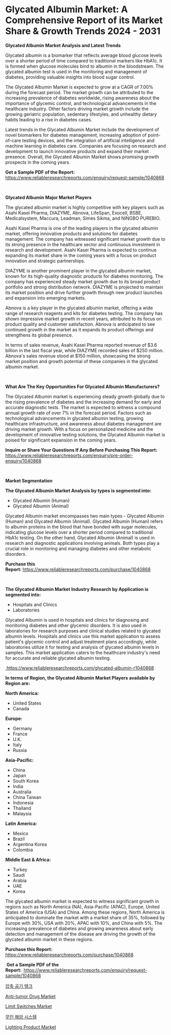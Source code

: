 <p><h1>Glycated Albumin Market: A Comprehensive Report of its Market Share & Growth Trends 2024 - 2031</h1></p><p><strong>Glycated Albumin Market Analysis and Latest Trends</strong></p>
<p><p>Glycated albumin is a biomarker that reflects average blood glucose levels over a shorter period of time compared to traditional markers like HbA1c. It is formed when glucose molecules bind to albumin in the bloodstream. The glycated albumin test is used in the monitoring and management of diabetes, providing valuable insights into blood sugar control.</p><p>The Glycated Albumin Market is expected to grow at a CAGR of 7.00% during the forecast period. The market growth can be attributed to the increasing prevalence of diabetes worldwide, rising awareness about the importance of glycemic control, and technological advancements in the healthcare industry. Other factors driving market growth include the growing geriatric population, sedentary lifestyles, and unhealthy dietary habits leading to a rise in diabetes cases.</p><p>Latest trends in the Glycated Albumin Market include the development of novel biomarkers for diabetes management, increasing adoption of point-of-care testing devices, and the integration of artificial intelligence and machine learning in diabetes care. Companies are focusing on research and development to launch innovative products and expand their market presence. Overall, the Glycated Albumin Market shows promising growth prospects in the coming years.</p></p>
<p><strong>Get a Sample PDF of the Report:&nbsp;</strong> <a href="https://www.reliableresearchreports.com/enquiry/request-sample/1040868">https://www.reliableresearchreports.com/enquiry/request-sample/1040868</a></p>
<p>&nbsp;</p>
<p><strong>Glycated Albumin Major Market Players</strong></p>
<p><p>The glycated albumin market is highly competitive with key players such as Asahi Kasei Pharma, DIAZYME, Abnova, LifeSpan, Exocell, BSBE, Medicalsystem, Maccura, Leadman, Simes Sikma, and NINGBO PUREBIO. </p><p>Asahi Kasei Pharma is one of the leading players in the glycated albumin market, offering innovative products and solutions for diabetes management. The company has witnessed significant market growth due to its strong presence in the healthcare sector and continuous investment in research and development. Asahi Kasei Pharma is expected to continue expanding its market share in the coming years with a focus on product innovation and strategic partnerships.</p><p>DIAZYME is another prominent player in the glycated albumin market, known for its high-quality diagnostic products for diabetes monitoring. The company has experienced steady market growth due to its broad product portfolio and strong distribution network. DIAZYME is projected to maintain its market position and drive further growth through new product launches and expansion into emerging markets.</p><p>Abnova is a key player in the glycated albumin market, offering a wide range of research reagents and kits for diabetes testing. The company has shown impressive market growth in recent years, attributed to its focus on product quality and customer satisfaction. Abnova is anticipated to see continued growth in the market as it expands its product offerings and strengthens its global presence.</p><p>In terms of sales revenue, Asahi Kasei Pharma reported revenue of $3.6 billion in the last fiscal year, while DIAZYME recorded sales of $250 million. Abnova's sales revenue stood at $150 million, showcasing the strong market position and growth potential of these companies in the glycated albumin market.</p></p>
<p>&nbsp;</p>
<p><strong>What Are The Key Opportunities For Glycated Albumin Manufacturers?</strong></p>
<p><p>The Glycated Albumin market is experiencing steady growth globally due to the rising prevalence of diabetes and the increasing demand for early and accurate diagnostic tests. The market is expected to witness a compound annual growth rate of over 7% in the forecast period. Factors such as technological advancements in glycated albumin testing, growing healthcare infrastructure, and awareness about diabetes management are driving market growth. With a focus on personalized medicine and the development of innovative testing solutions, the Glycated Albumin market is poised for significant expansion in the coming years.</p></p>
<p><strong>Inquire or Share Your Questions If Any Before Purchasing This Report:</strong> <a href="https://www.reliableresearchreports.com/enquiry/pre-order-enquiry/1040868">https://www.reliableresearchreports.com/enquiry/pre-order-enquiry/1040868</a></p>
<p>&nbsp;</p>
<p><strong>Market Segmentation</strong></p>
<p><strong>The Glycated Albumin Market Analysis by types is segmented into:</strong></p>
<p><ul><li>Glycated Albumin (Human)</li><li>Glycated Albumin (Animal)</li></ul></p>
<p><p>Glycated Albumin market encompasses two main types - Glycated Albumin (Human) and Glycated Albumin (Animal). Glycated Albumin (Human) refers to albumin proteins in the blood that have bonded with sugar molecules, indicating glucose levels over a shorter period compared to traditional HbA1c testing. On the other hand, Glycated Albumin (Animal) is used in research and diagnostic applications involving animals. Both types play a crucial role in monitoring and managing diabetes and other metabolic disorders.</p></p>
<p><strong>Purchase this Report:&nbsp;</strong><a href="https://www.reliableresearchreports.com/purchase/1040868">https://www.reliableresearchreports.com/purchase/1040868</a></p>
<p>&nbsp;</p>
<p><strong>The Glycated Albumin Market Industry Research by Application is segmented into:</strong></p>
<p><ul><li>Hospitals and Clinics</li><li>Laboratories</li></ul></p>
<p><p>Glycated Albumin is used in hospitals and clinics for diagnosing and monitoring diabetes and other glycemic disorders. It is also used in laboratories for research purposes and clinical studies related to glycated albumin levels. Hospitals and clinics use this market application to assess patient's glycemic control and adjust treatment plans accordingly, while laboratories utilize it for testing and analysis of glycated albumin levels in samples. This market application caters to the healthcare industry's need for accurate and reliable glycated albumin testing.</p></p>
<p><a href="https://www.reliableresearchreports.com/glycated-albumin-r1040868">&nbsp;https://www.reliableresearchreports.com/glycated-albumin-r1040868</a></p>
<p><strong>In terms of Region, the Glycated Albumin Market Players available by Region are:</strong></p>
<p>
    <p> <strong> North America: </strong>
        <ul>
            <li>United States</li>
            <li>Canada</li>
        </ul>
        </p> 
    <p> <strong> Europe: </strong>
        <ul>
            <li>Germany</li>
            <li>France</li>
            <li>U.K.</li>
            <li>Italy</li>
            <li>Russia</li>
        </ul>
        </p> 
    <p> <strong> Asia-Pacific: </strong>
        <ul>
            <li>China</li>
            <li>Japan</li>
            <li>South Korea</li>
            <li>India</li>
            <li>Australia</li>
            <li>China Taiwan</li>
            <li>Indonesia</li>
            <li>Thailand</li>
            <li>Malaysia</li>
        </ul>
        </p> 
    <p> <strong> Latin America: </strong>
        <ul>
            <li>Mexico</li>
            <li>Brazil</li>
            <li>Argentina Korea</li>
            <li>Colombia</li>
        </ul>
        </p> 
    <p> <strong> Middle East & Africa: </strong>
        <ul>
            <li>Turkey</li>
            <li>Saudi</li>
            <li>Arabia</li>
            <li>UAE</li>
            <li>Korea</li>
        </ul>
    </p>
    </p>
<p><p>The glycated albumin market is expected to witness significant growth in regions such as North America (NA), Asia-Pacific (APAC), Europe, United States of America (USA) and China. Among these regions, North America is anticipated to dominate the market with a market share of 35%, followed by Europe with 30%, USA with 20%, APAC with 10%, and China with 5%. The increasing prevalence of diabetes and growing awareness about early detection and management of the disease are driving the growth of the glycated albumin market in these regions.</p></p>
<p><strong>Purchase this Report: </strong><a href="https://www.reliableresearchreports.com/purchase/1040868">https://www.reliableresearchreports.com/purchase/1040868</a></p>
<p>&nbsp;<strong>Get a Sample PDF of the Report:&nbsp;&nbsp;</strong><a href="https://www.reliableresearchreports.com/enquiry/request-sample/1040868">https://www.reliableresearchreports.com/enquiry/request-sample/1040868</a></p>
<p><strong></strong></p>
<p><p><a href="https://github.com/jimahmed0511/Market-Research-Report-List-2/blob/main/235793473894.md">압축 공기 탱크</a></p><p><a href="https://github.com/ruddyyedelwadw/Market-Research-Report-List-3/blob/main/anti-tumor-drug-market.md">Anti-tumor Drug Market</a></p><p><a href="https://medium.com/@sloanlkins7856/limit-switches-market-size-share-trends-analysis-report-by-end-use-computer-printer-household-483e4fbb5529">Limit Switches Market</a></p><p><a href="https://medium.com/@greggibson7876/%EB%AC%B4%EC%9D%B8-%ED%95%B4%EC%83%81-%EC%8B%9C%EC%8A%A4%ED%85%9C-%EC%8B%9C%EC%9E%A5-%EC%8B%9C%EC%9E%A5-%EC%84%B8%EB%B6%84%ED%99%94-%EC%A7%80%EB%A6%AC%EC%A0%81-%EC%A7%80%EC%97%AD-%EB%B0%8F-2031%EB%85%84%EA%B9%8C%EC%A7%80%EC%9D%98-%EC%8B%9C%EC%9E%A5-%EC%A0%84%EB%A7%9D-17e3c4d142a8">무인 해양 시스템</a></p><p><a href="https://medium.com/@colin.arnold9078/lighting-product-market-trends-and-analysis-opportunities-and-challenges-for-future-growth-2024-83a12edb4e87">Lighting Product Market</a></p></p>